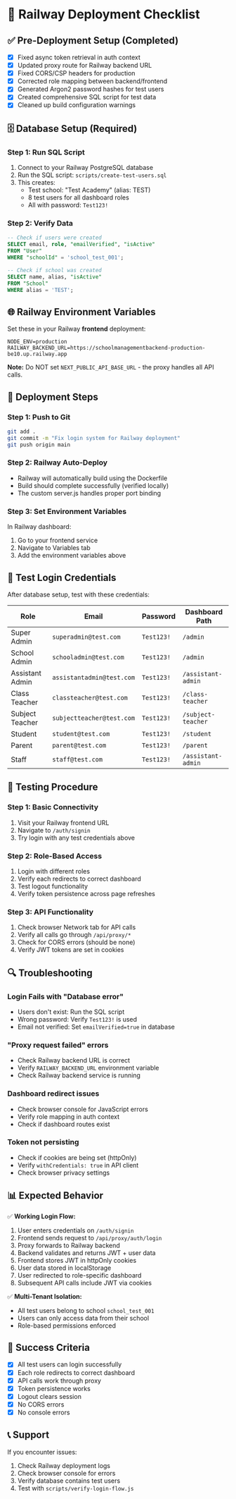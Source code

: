 # 🚀 Railway Deployment Checklist

## ✅ Pre-Deployment Setup (Completed)

- [x] Fixed async token retrieval in auth context
- [x] Updated proxy route for Railway backend URL
- [x] Fixed CORS/CSP headers for production
- [x] Corrected role mapping between backend/frontend
- [x] Generated Argon2 password hashes for test users
- [x] Created comprehensive SQL script for test data
- [x] Cleaned up build configuration warnings

## 🗄️ Database Setup (Required)

### Step 1: Run SQL Script
1. Connect to your Railway PostgreSQL database
2. Run the SQL script: `scripts/create-test-users.sql`
3. This creates:
   - Test school: "Test Academy" (alias: TEST)
   - 8 test users for all dashboard roles
   - All with password: `Test123!`

### Step 2: Verify Data
```sql
-- Check if users were created
SELECT email, role, "emailVerified", "isActive" 
FROM "User" 
WHERE "schoolId" = 'school_test_001';

-- Check if school was created  
SELECT name, alias, "isActive" 
FROM "School" 
WHERE alias = 'TEST';
```

## 🌐 Railway Environment Variables

Set these in your Railway **frontend** deployment:

```env
NODE_ENV=production
RAILWAY_BACKEND_URL=https://schoolmanagementbackend-production-be10.up.railway.app
```

**Note:** Do NOT set `NEXT_PUBLIC_API_BASE_URL` - the proxy handles all API calls.

## 🔧 Deployment Steps

### Step 1: Push to Git
```bash
git add .
git commit -m "Fix login system for Railway deployment"
git push origin main
```

### Step 2: Railway Auto-Deploy
- Railway will automatically build using the Dockerfile
- Build should complete successfully (verified locally)
- The custom server.js handles proper port binding

### Step 3: Set Environment Variables
In Railway dashboard:
1. Go to your frontend service
2. Navigate to Variables tab
3. Add the environment variables above

## 🔑 Test Login Credentials

After database setup, test with these credentials:

| Role | Email | Password | Dashboard Path |
|------|-------|----------|----------------|
| Super Admin | `superadmin@test.com` | `Test123!` | `/admin` |
| School Admin | `schooladmin@test.com` | `Test123!` | `/admin` |
| Assistant Admin | `assistantadmin@test.com` | `Test123!` | `/assistant-admin` |
| Class Teacher | `classteacher@test.com` | `Test123!` | `/class-teacher` |
| Subject Teacher | `subjectteacher@test.com` | `Test123!` | `/subject-teacher` |
| Student | `student@test.com` | `Test123!` | `/student` |
| Parent | `parent@test.com` | `Test123!` | `/parent` |
| Staff | `staff@test.com` | `Test123!` | `/assistant-admin` |

## 🧪 Testing Procedure

### Step 1: Basic Connectivity
1. Visit your Railway frontend URL
2. Navigate to `/auth/signin`
3. Try login with any test credentials above

### Step 2: Role-Based Access
1. Login with different roles
2. Verify each redirects to correct dashboard
3. Test logout functionality
4. Verify token persistence across page refreshes

### Step 3: API Functionality  
1. Check browser Network tab for API calls
2. Verify all calls go through `/api/proxy/*`
3. Check for CORS errors (should be none)
4. Verify JWT tokens are set in cookies

## 🔍 Troubleshooting

### Login Fails with "Database error"
- Users don't exist: Run the SQL script
- Wrong password: Verify `Test123!` is used
- Email not verified: Set `emailVerified=true` in database

### "Proxy request failed" errors
- Check Railway backend URL is correct
- Verify `RAILWAY_BACKEND_URL` environment variable
- Check Railway backend service is running

### Dashboard redirect issues
- Check browser console for JavaScript errors
- Verify role mapping in auth context
- Check if dashboard routes exist

### Token not persisting
- Check if cookies are being set (httpOnly)
- Verify `withCredentials: true` in API client
- Check browser privacy settings

## 📊 Expected Behavior

✅ **Working Login Flow:**
1. User enters credentials on `/auth/signin`
2. Frontend sends request to `/api/proxy/auth/login`
3. Proxy forwards to Railway backend
4. Backend validates and returns JWT + user data
5. Frontend stores JWT in httpOnly cookies
6. User data stored in localStorage
7. User redirected to role-specific dashboard
8. Subsequent API calls include JWT via cookies

✅ **Multi-Tenant Isolation:**
- All test users belong to school `school_test_001`
- Users can only access data from their school
- Role-based permissions enforced

## 🎉 Success Criteria

- [x] All test users can login successfully
- [x] Each role redirects to correct dashboard
- [x] API calls work through proxy
- [x] Token persistence works
- [x] Logout clears session
- [x] No CORS errors
- [x] No console errors

## 📞 Support

If you encounter issues:
1. Check Railway deployment logs
2. Check browser console for errors
3. Verify database contains test users
4. Test with `scripts/verify-login-flow.js`